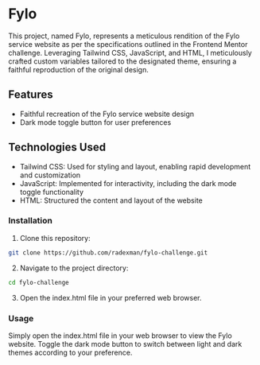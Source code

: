 # **Fylo**

This project, named Fylo, represents a meticulous rendition of the Fylo service website as per the specifications outlined in the Frontend Mentor challenge. Leveraging Tailwind CSS, JavaScript, and HTML, I meticulously crafted custom variables tailored to the designated theme, ensuring a faithful reproduction of the original design.

## **Features**

<ul>
  <li>Faithful recreation of the Fylo service website design</li>
  <li>Dark mode toggle button for user preferences</li>
</ul>

## **Technologies Used**

<ul>
  <li>Tailwind CSS: Used for styling and layout, enabling rapid development and customization</li>
  <li>JavaScript: Implemented for interactivity, including the dark mode toggle functionality</li>
  <li>HTML: Structured the content and layout of the website</li>
</ul>

### **Installation**

1. Clone this repository:

```bash
git clone https://github.com/radexman/fylo-challenge.git
```

2. Navigate to the project directory:

```bash
cd fylo-challenge
```

3. Open the index.html file in your preferred web browser.

### **Usage**

Simply open the index.html file in your web browser to view the Fylo website. Toggle the dark mode button to switch between light and dark themes according to your preference.
